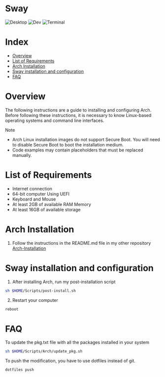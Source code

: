 # Sway

![Desktop](https://github.com/user-attachments/assets/dd87aaa7-8afc-4bcf-8cfb-4363e015d20e)
![Dev](https://github.com/user-attachments/assets/168839ef-0f31-4617-bfa8-5d726044d565)
![Terminal](https://github.com/user-attachments/assets/9eb456b9-4ed2-4620-a7cf-bb892715f314)

# Index

- [Overview](#overview)
- [List of Requirements](#list-of-requirements)
- [Arch Installation](#arch-installation)
- [Sway installation and configuration](#sway-installation-and-configuration)
- [FAQ](#faq)

# Overview

The following instructions are a guide to installing and configuring Arch. Before following these instructions, it is necessary to know Linux-based operating systems and command line interfaces.

> [!NOTE]
> - Arch Linux installation images do not support Secure Boot. You will need to disable Secure Boot to boot the installation medium.
> - Code examples may contain placeholders that must be replaced manually. 

# List of Requirements
- Internet connection
- 64-bit computer Using UEFI
- Keyboard and Mouse
- At least 2GB of available RAM Memory
- At least 16GB of available storage

# Arch Installation

1. Follow the instructions in the README.md file in my other repository [Arch-Installation](https://github.com/Ezequiel294/arch-install)

# Sway installation and configuration

1. After installing Arch, run my post-installation script
```bash
sh $HOME/Scripts/post-install.sh
```

2. Restart your computer
```bash
reboot
```

# FAQ

To update the pkg.txt file with all the packages installed in your system
```bash
sh $HOME/Scripts/Arch/update_pkg.sh
```

To push the modification, you have to use dotfiles instead of git.
```bash
dotfiles push
```
